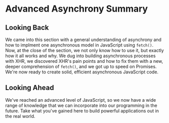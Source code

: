 # Advanced Asynchrony Summary

## Looking Back

We came into this section with a general understanding of asynchrony and how to
implment one asynchronous model in JavaScript using `fetch()`. Now, at the close
of the section, we not only know how to use it, but exactly how it all works and
why. We dug into building asynchronous processes with XHR, we discovered XHR's
pain points and how to fix them with a new, deeper comprehension of `fetch()`,
and we got up to speed on Promises. We're now ready to create solid, efficient
asynchronous JavaScript code.

## Looking Ahead

We've reached an advanced level of JavaScript, so we now have a wide range of
knowledge that we can incorporate into our programming in the future. Take what
you've gained here to build powerful applications out in the real world.
